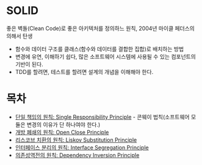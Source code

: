 # SOLID 
좋은 벽돌(Clean Code)로 좋은 아키텍처를 정의하느 원칙, 2004년 마이클 페더스의 의해서 탄생
* 함수와 데이터 구조를 클래스(함수와 데이터를 결합한 집합)로 배치하는 방법
* 변경에 유연, 이해하기 쉽다, 많은 소프트웨어 시스템에 사용될 수 있는 컴포넌트의 기반이 된다.
* TDD를 할려면, 테스트를 할려면 설계의 개념을 이해해야 한다.

# 목차
* [단일 책임의 원칙: Single Responsibility Principle](https://git.lsis.com/dive/hello-solid/blob/master/docs/SRP.md) - 콘웨이 법칙(소프트웨어 모듈은 변경의 이유가 단 하나여야 한다.)
* [개방 폐쇄의 원칙: Open Close Principle](https://git.lsis.com/dive/hello-solid/blob/master/docs/OCP.md)
* [리스코브 치환의 원칙: Liskov Substitution Principle](https://git.lsis.com/dive/hello-solid/blob/master/docs/LSP.md)
* [인터페이스 분리의 원칙: Interface Segregation Principle](https://git.lsis.com/dive/hello-solid/blob/master/docs/ISP.md)
* [의존성역전의 원칙: Dependency Inversion Principle](https://git.lsis.com/dive/hello-solid/blob/master/docs/DIP.md)


